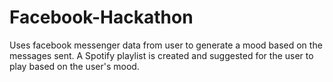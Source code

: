 # Facebook-Hackathon

Uses facebook messenger data from user to generate a mood based on the messages sent. A Spotify playlist is created and suggested for the user to play based on the user's mood.
